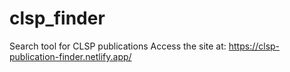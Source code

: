 # clsp_finder

Search tool for CLSP publications
Access the site at: https://clsp-publication-finder.netlify.app/

